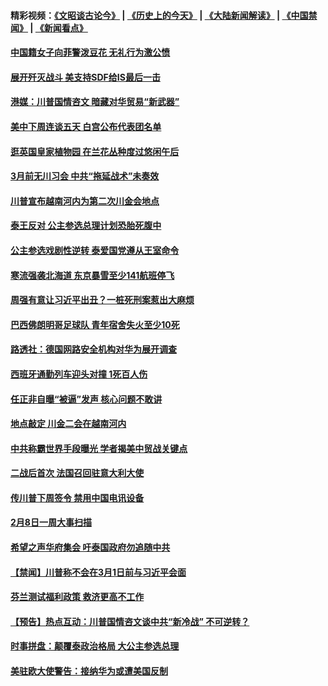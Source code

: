 #### 精彩视频：[《文昭谈古论今》](http://45.32.25.56/wenzhao) | [《历史上的今天》](http://45.32.25.56/today-in-history) | [《大陆新闻解读》](http://45.32.25.56/ntdtv-comedy) | [《中国禁闻》](http://45.32.25.56/ntdtv-news) | [《新闻看点》](http://45.32.25.56/news-insight) 

 #### [中国籍女子向菲警泼豆花 无礼行为激公愤](../pages/prog202/a102508632.md?t=02100859) 

#### [展开歼灭战斗 美支持SDF给IS最后一击](../pages/prog202/a102508605.md?t=02100859) 


#### [港媒：川普国情咨文 暗藏对华贸易“新武器”](../pages/prog202/a102508548.md?t=02100859) 

#### [美中下周连谈五天 白宫公布代表团名单](../pages/prog202/a102508480.md?t=02100859) 

#### [逛英国皇家植物园 在兰花丛种度过悠闲午后](../pages/prog202/a102508458.md?t=02100859) 

#### [3月前无川习会 中共“拖延战术”未奏效](../pages/prog202/a102508466.md?t=02100859) 


#### [川普宣布越南河内为第二次川金会地点](../pages/prog202/a102508356.md?t=02100859) 

#### [泰王反对 公主参选总理计划恐胎死腹中](../pages/prog202/a102508350.md?t=02100859) 

#### [公主参选戏剧性逆转 泰爱国党遵从王室命令](../pages/prog202/a102508154.md?t=02100859) 

#### [寒流强袭北海道 东京暴雪至少141航班停飞](../pages/prog202/a102508107.md?t=02100859) 

#### [周强有意让习近平出丑？一桩死刑案惹出大麻烦](../pages/prog202/a102508048.md?t=02100859) 

#### [巴西佛朗明哥足球队 青年宿舍失火至少10死](../pages/prog202/a102508000.md?t=02100859) 


#### [路透社：德国网路安全机构对华为展开调查](../pages/prog202/a102507973.md?t=02100859) 

#### [西班牙通勤列车迎头对撞 1死百人伤](../pages/prog202/a102507952.md?t=02100859) 

#### [任正非自曝“被逼”发声  核心问题不敢讲](../pages/prog202/a102507948.md?t=02100859) 

#### [地点敲定 川金二会在越南河内](../pages/prog202/a102507941.md?t=02100859) 

#### [中共称霸世界手段曝光 学者揭美中贸战关键点](../pages/prog202/a102507914.md?t=02100859) 

#### [二战后首次 法国召回驻意大利大使](../pages/prog202/a102507685.md?t=02100859) 

#### [传川普下周签令 禁用中国电讯设备](../pages/prog202/a102507868.md?t=02100859) 


#### [2月8日一周大事扫描](../pages/prog202/a102507753.md?t=02100859) 

#### [希望之声华府集会 吁泰国政府勿追随中共](../pages/prog202/a102507639.md?t=02100859) 

#### [【禁闻】川普称不会在3月1日前与习近平会面](../pages/prog202/a102507745.md?t=02100859) 

#### [芬兰测试福利政策 救济更高不工作](../pages/prog202/a102507723.md?t=02100859) 

#### [【预告】热点互动：川普国情咨文谈中共“新冷战” 不可逆转？](../pages/prog202/a102507641.md?t=02100859) 

#### [时事拼盘：颠覆泰政治格局 大公主参选总理](../pages/prog202/a102507679.md?t=02100859) 

#### [美驻欧大使警告：接纳华为或遭美国反制](../pages/prog202/a102507643.md?t=02100859) 

